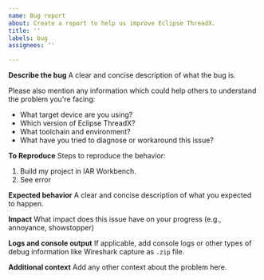 ```yaml
---
name: Bug report
about: Create a report to help us improve Eclipse ThreadX.
title: ''
labels: bug
assignees: ''

---
```


**Describe the bug**
A clear and concise description of what the bug is.

Please also mention any information which could help others to understand
the problem you're facing:
- What target device are you using?
- Which version of Eclipse ThreadX?
- What toolchain and environment?
- What have you tried to diagnose or workaround this issue?

**To Reproduce**
Steps to reproduce the behavior:
1. Build my project in IAR Workbench.
1. See error

**Expected behavior**
A clear and concise description of what you expected to happen.

**Impact**
What impact does this issue have on your progress (e.g., annoyance, showstopper)

**Logs and console output**
If applicable, add console logs or other types of debug information like Wireshark capture as `.zip` file.

**Additional context**
Add any other context about the problem here.
